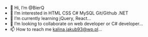 - 👋 Hi, I’m @BierQ
- 👀 I’m interested in HTML CSS C# MySQL Git/Github .NET
- 🌱 I’m currently learning jQuery, React...
- 💞️ I’m looking to collaborate on web developer or C# developer...
- 📫 How to reach me kalina.jakub93@wp.pl...

<!---
BierQ/BierQ is a ✨ special ✨ repository because its `README.md` (this file) appears on your GitHub profile.
You can click the Preview link to take a look at your changes.
--->
